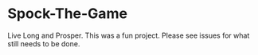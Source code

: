 # Spock-The-Game
Live Long and Prosper.
This was a fun project.
Please see issues for what still needs to be done.
